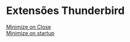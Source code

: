 # Extensões Thunderbird
[Minimize on Close](https://addons.thunderbird.net/pt-BR/thunderbird/addon/minimize-on-close/?src=search)  
[Minimize on startup](https://addons.thunderbird.net/pt-BR/thunderbird/addon/minimize-on-startup/?src=search)